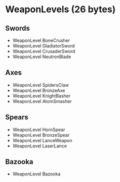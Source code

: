 # WeaponLevels (26 bytes)

## Swords
* WeaponLevel BoneCrusher
* WeaponLevel GladiatorSword
* WeaponLevel CrusaderSword
* WeaponLevel NeutronBlade

## Axes
* WeaponLevel SpidersClaw
* WeaponLevel BronzeAxe
* WeaponLevel KnightBasher
* WeaponLevel AtomSmasher

## Spears
* WeaponLevel HornSpear
* WeaponLevel BronzeSpear
* WeaponLevel LanceWeapon
* WeaponLevel LaserLance

## Bazooka
* WeaponLevel Bazooka